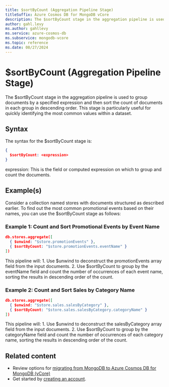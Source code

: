 ```yaml
---
title: $sortByCount (Aggregation Pipeline Stage)
titleSuffix: Azure Cosmos DB for MongoDB vCore
description: The $sortByCount stage in the aggregation pipeline is used to group documents by a specified expression and then sort the count of documents in each group in descending order.
author: gahl.levy
ms.author: gahllevy
ms.service: azure-cosmos-db
ms.subservice: mongodb-vcore
ms.topic: reference
ms.date: 08/27/2024
---
```


# $sortByCount (Aggregation Pipeline Stage)
The $sortByCount stage in the aggregation pipeline is used to group documents by a specified expression and then sort the count of documents in each group in descending order. This stage is particularly useful for quickly identifying the most common values within a dataset.

## Syntax
The syntax for the $sortByCount stage is:

```json
{
  $sortByCount: <expression>
}
```

expression: This is the field or computed expression on which to group and count the documents.

## Example(s)
Consider a collection named stores with documents structured as described earlier. To find out the most common promotional events based on their names, you can use the $sortByCount stage as follows:

### Example 1: Count and Sort Promotional Events by Event Name
```json
db.stores.aggregate([
  { $unwind: "$store.promotionEvents" },
  { $sortByCount: "$store.promotionEvents.eventName" }
])
```

This pipeline will: 1. Use $unwind to deconstruct the promotionEvents array field from the input documents. 2. Use $sortByCount to group by the eventName field and count the number of occurrences of each event name, sorting the results in descending order of the count.

### Example 2: Count and Sort Sales by Category Name
```json
db.stores.aggregate([
  { $unwind: "$store.sales.salesByCategory" },
  { $sortByCount: "$store.sales.salesByCategory.categoryName" }
])
```

This pipeline will: 1. Use $unwind to deconstruct the salesByCategory array field from the input documents. 2. Use $sortByCount to group by the categoryName field and count the number of occurrences of each category name, sorting the results in descending order of the count.

## Related content

- Review options for [migrating from MongoDB to Azure Cosmos DB for MongoDB (vCore)](../../migration-options.md)
- Get started by [creating an account](../../quickstart-portal.md).